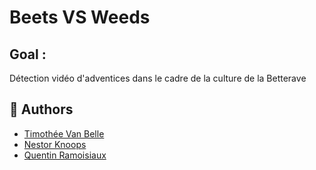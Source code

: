 # Beets VS Weeds

## Goal :
Détection vidéo d'adventices dans le cadre de la culture de la Betterave

## 🧠 Authors
- [Timothée Van Belle](https://github.com/TimVanBelle)
- [Nestor Knoops](https://github.com/Nestrow42)
- [Quentin Ramoisiaux](https://github.com/QuentinRam)
